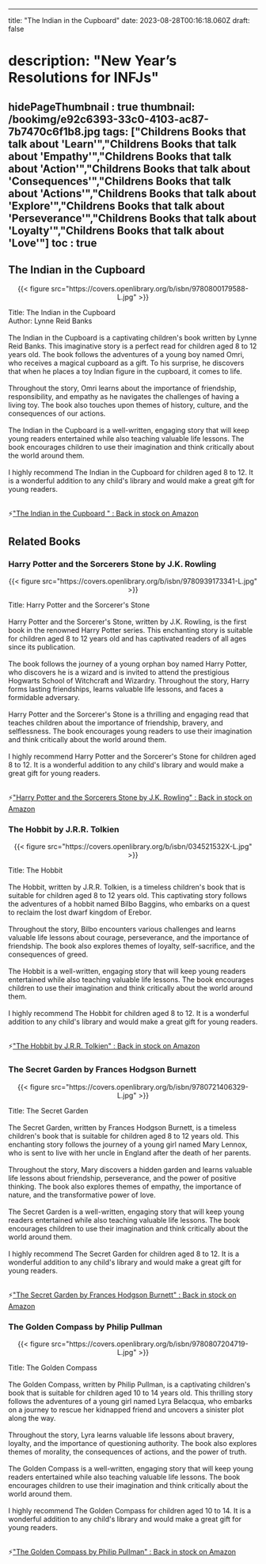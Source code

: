 
---
title: "The Indian in the Cupboard"
date: 2023-08-28T00:16:18.060Z
draft: false
# description: "New Year’s Resolutions for INFJs"
hidePageThumbnail : true
thumbnail: /bookimg/e92c6393-33c0-4103-ac87-7b7470c6f1b8.jpg
tags: ["Childrens Books that talk about 'Learn'","Childrens Books that talk about 'Empathy'","Childrens Books that talk about 'Action'","Childrens Books that talk about 'Consequences'","Childrens Books that talk about 'Actions'","Childrens Books that talk about 'Explore'","Childrens Books that talk about 'Perseverance'","Childrens Books that talk about 'Loyalty'","Childrens Books that talk about 'Love'"]
toc : true
---
## The Indian in the Cupboard 

<center>
{{< figure src="https://covers.openlibrary.org/b/isbn/9780800179588-L.jpg" >}}
</center>

Title: The Indian in the Cupboard</br>
Author: Lynne Reid Banks</br></br>
The Indian in the Cupboard is a captivating children's book written by Lynne Reid Banks. This imaginative story is a perfect read for children aged 8 to 12 years old. The book follows the adventures of a young boy named Omri, who receives a magical cupboard as a gift. To his surprise, he discovers that when he places a toy Indian figure in the cupboard, it comes to life.</br></br>
Throughout the story, Omri learns about the importance of friendship, responsibility, and empathy as he navigates the challenges of having a living toy. The book also touches upon themes of history, culture, and the consequences of our actions.</br></br>
The Indian in the Cupboard is a well-written, engaging story that will keep young readers entertained while also teaching valuable life lessons. The book encourages children to use their imagination and think critically about the world around them.</br></br>
I highly recommend The Indian in the Cupboard for children aged 8 to 12. It is a wonderful addition to any child's library and would make a great gift for young readers.</br></br>

<p>⚡<a id="aflink" href="https://www.amazon.com/gp/search?ie=UTF8&tag=klayu00-20&linkCode=ur2&linkId=6639bed89a8ad8dd2705e40644eb43d3&camp=1789&creative=9325&index=books&keywords=The Indian in the Cupboard " class="one" target="_blank" title='"The Indian in the Cupboard " : Back in stock on Amazon'>"The Indian in the Cupboard " : Back in stock on Amazon</a></p>

## Related Books
### Harry Potter and the Sorcerers Stone by J.K. Rowling
<center>
{{< figure src="https://covers.openlibrary.org/b/isbn/9780939173341-L.jpg" >}}
</center>

Title: Harry Potter and the Sorcerer's Stone</br></br>
Harry Potter and the Sorcerer's Stone, written by J.K. Rowling, is the first book in the renowned Harry Potter series. This enchanting story is suitable for children aged 8 to 12 years old and has captivated readers of all ages since its publication.</br></br>
The book follows the journey of a young orphan boy named Harry Potter, who discovers he is a wizard and is invited to attend the prestigious Hogwarts School of Witchcraft and Wizardry. Throughout the story, Harry forms lasting friendships, learns valuable life lessons, and faces a formidable adversary.</br></br>
Harry Potter and the Sorcerer's Stone is a thrilling and engaging read that teaches children about the importance of friendship, bravery, and selflessness. The book encourages young readers to use their imagination and think critically about the world around them.</br></br>
I highly recommend Harry Potter and the Sorcerer's Stone for children aged 8 to 12. It is a wonderful addition to any child's library and would make a great gift for young readers.</br></br>

<p>⚡<a id="aflink" href="https://www.amazon.com/gp/search?ie=UTF8&tag=klayu00-20&linkCode=ur2&linkId=6639bed89a8ad8dd2705e40644eb43d3&camp=1789&creative=9325&index=books&keywords=Harry Potter and the Sorcerers Stone by J.K. Rowling" class="one" target="_blank" title='"Harry Potter and the Sorcerers Stone by J.K. Rowling" : Back in stock on Amazon'>"Harry Potter and the Sorcerers Stone by J.K. Rowling" : Back in stock on Amazon</a></p>

### The Hobbit by J.R.R. Tolkien
<center>
{{< figure src="https://covers.openlibrary.org/b/isbn/034521532X-L.jpg" >}}
</center>

Title: The Hobbit</br></br>
The Hobbit, written by J.R.R. Tolkien, is a timeless children's book that is suitable for children aged 8 to 12 years old. This captivating story follows the adventures of a hobbit named Bilbo Baggins, who embarks on a quest to reclaim the lost dwarf kingdom of Erebor.</br></br>
Throughout the story, Bilbo encounters various challenges and learns valuable life lessons about courage, perseverance, and the importance of friendship. The book also explores themes of loyalty, self-sacrifice, and the consequences of greed.</br></br>
The Hobbit is a well-written, engaging story that will keep young readers entertained while also teaching valuable life lessons. The book encourages children to use their imagination and think critically about the world around them.</br></br>
I highly recommend The Hobbit for children aged 8 to 12. It is a wonderful addition to any child's library and would make a great gift for young readers.</br></br>

<p>⚡<a id="aflink" href="https://www.amazon.com/gp/search?ie=UTF8&tag=klayu00-20&linkCode=ur2&linkId=6639bed89a8ad8dd2705e40644eb43d3&camp=1789&creative=9325&index=books&keywords=The Hobbit by J.R.R. Tolkien" class="one" target="_blank" title='"The Hobbit by J.R.R. Tolkien" : Back in stock on Amazon'>"The Hobbit by J.R.R. Tolkien" : Back in stock on Amazon</a></p>

### The Secret Garden by Frances Hodgson Burnett
<center>
{{< figure src="https://covers.openlibrary.org/b/isbn/9780721406329-L.jpg" >}}
</center>

Title: The Secret Garden</br></br>
The Secret Garden, written by Frances Hodgson Burnett, is a timeless children's book that is suitable for children aged 8 to 12 years old. This enchanting story follows the journey of a young girl named Mary Lennox, who is sent to live with her uncle in England after the death of her parents.</br></br>
Throughout the story, Mary discovers a hidden garden and learns valuable life lessons about friendship, perseverance, and the power of positive thinking. The book also explores themes of empathy, the importance of nature, and the transformative power of love.</br></br>
The Secret Garden is a well-written, engaging story that will keep young readers entertained while also teaching valuable life lessons. The book encourages children to use their imagination and think critically about the world around them.</br></br>
I highly recommend The Secret Garden for children aged 8 to 12. It is a wonderful addition to any child's library and would make a great gift for young readers.</br></br>

<p>⚡<a id="aflink" href="https://www.amazon.com/gp/search?ie=UTF8&tag=klayu00-20&linkCode=ur2&linkId=6639bed89a8ad8dd2705e40644eb43d3&camp=1789&creative=9325&index=books&keywords=The Secret Garden by Frances Hodgson Burnett" class="one" target="_blank" title='"The Secret Garden by Frances Hodgson Burnett" : Back in stock on Amazon'>"The Secret Garden by Frances Hodgson Burnett" : Back in stock on Amazon</a></p>

### The Golden Compass by Philip Pullman
<center>
{{< figure src="https://covers.openlibrary.org/b/isbn/9780807204719-L.jpg" >}}
</center>

Title: The Golden Compass</br></br>
The Golden Compass, written by Philip Pullman, is a captivating children's book that is suitable for children aged 10 to 14 years old. This thrilling story follows the adventures of a young girl named Lyra Belacqua, who embarks on a journey to rescue her kidnapped friend and uncovers a sinister plot along the way.</br></br>
Throughout the story, Lyra learns valuable life lessons about bravery, loyalty, and the importance of questioning authority. The book also explores themes of morality, the consequences of actions, and the power of truth.</br></br>
The Golden Compass is a well-written, engaging story that will keep young readers entertained while also teaching valuable life lessons. The book encourages children to use their imagination and think critically about the world around them.</br></br>
I highly recommend The Golden Compass for children aged 10 to 14. It is a wonderful addition to any child's library and would make a great gift for young readers.</br></br>

<p>⚡<a id="aflink" href="https://www.amazon.com/gp/search?ie=UTF8&tag=klayu00-20&linkCode=ur2&linkId=6639bed89a8ad8dd2705e40644eb43d3&camp=1789&creative=9325&index=books&keywords=The Golden Compass by Philip Pullman" class="one" target="_blank" title='"The Golden Compass by Philip Pullman" : Back in stock on Amazon'>"The Golden Compass by Philip Pullman" : Back in stock on Amazon</a></p>
